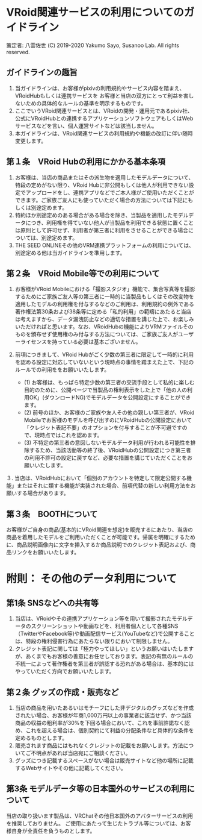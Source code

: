 # VRoid関連サービスの利用についてのガイドライン
策定者: 八雲佐世
(C) 2019-2020 Yakumo Sayo, Susanoo Lab. All rights reserved.

## ガイドラインの趣旨
1. 当ガイドラインは、お客様がpixivの利用規約やサービス内容を踏まえ、VRoidHubもしくは連携サービスを
お客様と当店の双方にとって利益を害しないための具体的なルールの基準を明示するものです。
2. ここでいうVRoid関連サービスとは、VRoidの開発・運用元であるpixiv社、
公式にVRoidHubとの連携するアプリケーションソフトウェアもしくはWebサービスなどを言い、個人運営サイトなどは該当しません。
3. 本ガイドラインは、VRoid関連サービスの利用規約や機能の改訂に伴い随時変更します。

## 第１条　VRoid Hubの利用にかかる基本条項
1.  お客様は、当店の商品またはその派生物を適用したモデルデータについて、特段の定めがない限り、VRoid Hubに非公開もしくは他人が利用できない設定でアップロードをし、連携アプリなどでご本人様がご使用いただくことができます。ご家族ご友人にも使っていただく場合の方法については下記にもしくは別途定めます。
2. 特約ほか別途定めのある場合がある場合を除き、当製品を適用したモデルデータにつき、利用権を得ていない他人が当製品を利用できる状態に置くことは原則として許可せず、利用者が第三者に利用をさせることができる場合については、別途定めます。
3. THE SEED ONLINEその他のVRM連携プラットフォームの利用については、別途定める他は当ガイドラインを準用します。

## 第２条　VRoid Mobile等での利用について
1. お客様がVRoid Mobileにおける「撮影スタジオ」機能で、集合写真等を撮影するためにご家族ご友人等の第三者に一時的に当製品もしくはその改変物を適用したモデルの利用権を付与するなどのご利用は、利用規約の例外である著作権法第30条および38条等に定める「私的利用」の範疇にあたると当店は考えますから、データ漏洩防止などの適切な措置を講じた上で、お楽しみいただければと思います。なお、VRoidHubの機能によりVRMファイルそのものを頒布せず使用権のみ付与する方法については、ご家族ご友人がユーザーライセンスを持っている必要は基本ございません。

2. 前項につきまして、VRoid Hubがごく少数の第三者に限定して一時的に利用を認める設定に対応していないという現時点の事情を踏まえた上で、下記のルールでの利用ををお願いいたします。
   - (1) お客様は、もっぱら特定少数の第三者の交流手段として私的に楽しむ目的のために、公開ページで当製品の権利表示をした上で「他の人の利用OK」(ダウンロードNG)でモデルデータを公開設定にすることができます。
   - (2) 前号のほか、お客様のご家族や友人その他の親しい第三者が、VRoid Mobileでお客様のモデルを呼び出すのにVRoidHubの公開設定において「クレジット表記不要」のオプションを付与することが不可避ですので、現時点ではこれを認めます。
   - (3) 不特定の第三者の意図しないモデルデータ利用が行われる可能性を排除するため、当該活動等の終了後、VRoidHubの公開設定につき第三者の利用不許可の設定に戻すなど、必要な措置を講じていただくことをお願いいたします。  

３. 当店は、VRoidHubにおいて「個別のアカウントを特定して限定公開する機能」またはそれに類する機能が実装された場合、前項代替の新しい利用方法をお願いする場合があります。


## 第３条　BOOTHについて
お客様がご自身の商品(基本的にVRoid関連を想定)を販売するにあたり、当店の商品を着用したモデルをご利用いただくことが可能です。帰属を明確にするために、商品説明画像内に文字を挿入するか商品説明でのクレジット表記および、商品リンクをお願いいたします。

# 附則： その他のデータ利用について
## 第1条 SNSなどへの共有等 
1. 当店は、VRoidやその連携アプリケーション等を用いて撮影されたモデルデータのスクリーンショットや動画などを、利用者個人として各種SNS（TwitterやFacebook等)や動画配信サービス(YouTubeなど)で公開することは、特段の権利侵害行為にあたらない限りにおいて制限しません。
2. クレジット表記に関しては「極力やってほしい」というお願いはいたしますが、あくまでもお客様の善意にお任せしております。表記の有無のルールの不統一によって著作権者を第三者が誤認する恐れがある場合は、基本的にはやっていただく方向でお願いいたします。

## 第２条 グッズの作成・販売など
1. 当店の商品を用いたあるいはモチーフにした非デジタルのグッズなどを作成されたい場合、お客様が年商1,000万円以上の事業者に該当せず、かつ当該商品の収益の粗利率が30%を下回る場合において、これを事前許諾なく認め、これを超える場合は、個別契約にて利益の分配条件など具体的な条件を定めるものとします。
2. 販売されます商品にはもれなくクレジットの記載をお願いします。方法についてご不明点があれば当店宛にご相談ください。
3. グッズにつき記載するスペースがない場合は販売サイトなど他の場所に記載するWebサイトやその他に記載してください。 


## 第3条 モデルデータ等の日本国外のサービスの利用について

当店の取り扱います製品は、VRChatその他日本国外のアバターサービスの利用を推奨しておりません。
ご使用にあたって生じたトラブル等については、お客様自身が全責任を負うものとします。
